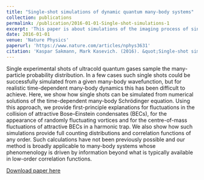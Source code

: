```yaml
---
title: "Single-shot simulations of dynamic quantum many-body systems"
collection: publications
permalink: /publication/2016-01-01-Single-shot-simulations-1
excerpt: 'This paper is about simulations of the imaging process of single experimental realizations of ultracold quantum many-body systems.'
date: 2016-01-01
venue: 'Nature Physics'
paperurl: 'https://www.nature.com/articles/nphys3631'
citation: 'Kaspar Sakmann, Mark Kasevich. (2016). &quot;Single-shot simulations of dynamic quantum many-body systems &quot; <i>Nature Physics</i> 12, 451, Jan 2016.'
---
```

Single experimental shots of ultracold quantum gases sample the many-particle probability distribution. In a few cases such single shots could be successfully simulated from a given many-body wavefunction, but for realistic time-dependent many-body dynamics this has been difficult to achieve. Here, we show how single shots can be simulated from numerical solutions of the time-dependent many-body Schrödinger equation. Using this approach, we provide first-principle explanations for fluctuations in the collision of attractive Bose–Einstein condensates (BECs), for the appearance of randomly fluctuating vortices and for the centre-of-mass fluctuations of attractive BECs in a harmonic trap. We also show how such simulations provide full counting distributions and correlation functions of any order. Such calculations have not been previously possible and our method is broadly applicable to many-body systems whose phenomenology is driven by information beyond what is typically available in low-order correlation functions.


[Download paper here](http://ksakmann.github.io/files/Sakmann_et_al-2016-Nature_Physics.pdf)

